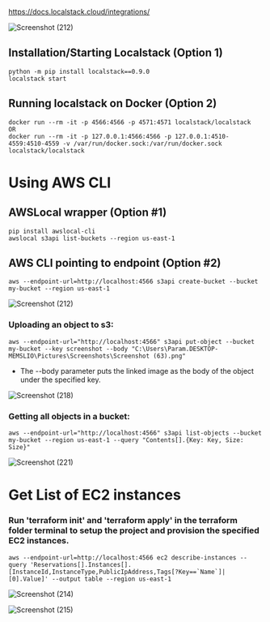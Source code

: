 



https://docs.localstack.cloud/integrations/

![Screenshot (212)](https://github.com/dragonRageX/AWS_Local/assets/114085260/470f4882-db20-4abc-b305-88960d5031b5)

## Installation/Starting Localstack (Option 1)
```
python -m pip install localstack==0.9.0
localstack start
```

## Running localstack on Docker (Option 2)
```
docker run --rm -it -p 4566:4566 -p 4571:4571 localstack/localstack
OR
docker run --rm -it -p 127.0.0.1:4566:4566 -p 127.0.0.1:4510-4559:4510-4559 -v /var/run/docker.sock:/var/run/docker.sock localstack/localstack
```

# Using AWS CLI

## AWSLocal wrapper (Option #1)
```
pip install awslocal-cli
awslocal s3api list-buckets --region us-east-1
```

## AWS CLI pointing to endpoint (Option #2)
```
aws --endpoint-url=http://localhost:4566 s3api create-bucket --bucket my-bucket --region us-east-1
```

![Screenshot (212)](https://github.com/dragonRageX/AWS_Local/assets/114085260/349dcf7f-a537-4628-9d13-e92fd2763769)

### Uploading an object to s3:
```
aws --endpoint-url="http://localhost:4566" s3api put-object --bucket my-bucket --key screenshot --body "C:\Users\Param.DESKTOP-MEMSLIO\Pictures\Screenshots\Screenshot (63).png"
```
* The --body parameter puts the linked image as the body of the object under the specified key.

![Screenshot (218)](https://github.com/dragonRageX/AWS_Local/assets/114085260/fe216f9a-56b8-4f2a-b13e-755c35b4f123)

### Getting all objects in a bucket:
```
aws --endpoint-url="http://localhost:4566" s3api list-objects --bucket my-bucket --region us-east-1 --query "Contents[].{Key: Key, Size: Size}"
```

![Screenshot (221)](https://github.com/dragonRageX/AWS_Local/assets/114085260/ecac7016-d103-462c-aaa5-8bce826cc208)


# Get List of EC2 instances
### Run 'terraform init' and 'terraform apply' in the terraform folder terminal to setup the project and provision the specified EC2 instances.
```
aws --endpoint-url=http://localhost:4566 ec2 describe-instances --query 'Reservations[].Instances[].[InstanceId,InstanceType,PublicIpAddress,Tags[?Key==`Name`]| [0].Value]' --output table --region us-east-1
```

![Screenshot (214)](https://github.com/dragonRageX/AWS_Local/assets/114085260/7b93ceef-cf4f-47da-9830-c3b442928bf1)

![Screenshot (215)](https://github.com/dragonRageX/AWS_Local/assets/114085260/dc9bdec0-d5e6-42ef-b6a9-2d15bc78b931)
